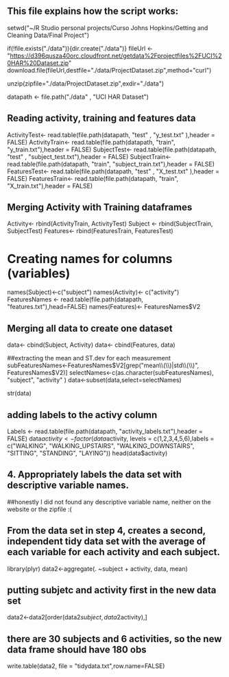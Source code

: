 ## This file explains how the script works:

setwd("~/R Studio personal projects/Curso Johns Hopkins/Getting and Cleaning Data/Final Project")

if(!file.exists("./data")){dir.create("./data")}
fileUrl <- "https://d396qusza40orc.cloudfront.net/getdata%2Fprojectfiles%2FUCI%20HAR%20Dataset.zip"
download.file(fileUrl,destfile="./data/ProjectDataset.zip",method="curl")

unzip(zipfile="./data/ProjectDataset.zip",exdir="./data")

datapath <- file.path("./data" , "UCI HAR Dataset")

## Reading activity, training and features data

ActivityTest<- read.table(file.path(datapath, "test" , "y_test.txt" ),header = FALSE)
ActivityTrain<- read.table(file.path(datapath, "train", "y_train.txt"),header = FALSE)
SubjectTest<- read.table(file.path(datapath, "test" , "subject_test.txt"),header = FALSE)
SubjectTrain<- read.table(file.path(datapath, "train", "subject_train.txt"),header = FALSE)
FeaturesTest<- read.table(file.path(datapath, "test" , "X_test.txt" ),header = FALSE)
FeaturesTrain<- read.table(file.path(datapath, "train", "X_train.txt"),header = FALSE)

## Merging Activity with Training dataframes

Activity<- rbind(ActivityTrain, ActivityTest)
Subject <- rbind(SubjectTrain, SubjectTest)
Features<- rbind(FeaturesTrain, FeaturesTest)

# Creating names for columns (variables)

names(Subject)<-c("subject")
names(Activity)<- c("activity")
FeaturesNames <- read.table(file.path(datapath, "features.txt"),head=FALSE)
names(Features)<- FeaturesNames$V2

## Merging all data to create one dataset

data<- cbind(Subject, Activity)
data<- cbind(Features, data)

##extracting the mean and ST.dev for each measurement
subFeaturesNames<-FeaturesNames$V2[grep("mean\\(\\)|std\\(\\)", FeaturesNames$V2)]
selectNames<-c(as.character(subFeaturesNames), "subject", "activity" )
data<-subset(data,select=selectNames)

str(data)

## adding labels to the activy column

Labels <- read.table(file.path(datapath, "activity_labels.txt"),header = FALSE)
data$activity <- factor(data$activity, levels = c(1,2,3,4,5,6),labels = c("WALKING", "WALKING_UPSTAIRS", "WALKING_DOWNSTAIRS", "SITTING", "STANDING", "LAYING"))
head(data$activity)

## 4. Appropriately labels the data set with descriptive variable names.
##honestly I did not found any descriptive variable name, neither on the website or the zipfile :(


## From the data set in step 4, creates a second, independent tidy data set with the average of each variable for each activity and each subject.


library(plyr)
data2<-aggregate(. ~subject + activity, data, mean)

## putting subjetc and activity first in the new data set
data2<-data2[order(data2$subject,data2$activity),]

## there are 30 subjects and 6 activities, so the new data frame should have 180 obs
write.table(data2, file = "tidydata.txt",row.name=FALSE)
